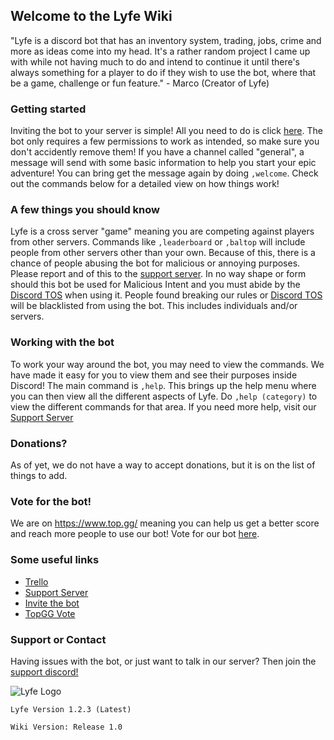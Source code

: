 ## Welcome to the Lyfe Wiki

"Lyfe is a discord bot that has an inventory system, trading, jobs, crime and more as ideas come into my head. It's a rather random project I came up with while not having much to do and intend to continue it until there's always something for a player to do if they wish to use the bot, where that be a game, challenge or fun feature." - Marco (Creator of Lyfe)

### Getting started
Inviting the bot to your server is simple! All you need to do is click [here](https://discord.com/api/oauth2/authorize?client_id=730874220078170122&permissions=519232&scope=bot). The bot only requires a few permissions to work as intended, so make sure you don't accidently remove them! 
If you have a channel called "general", a message will send with some basic information to help you start your epic adventure! You can bring get the message again by doing `,welcome`. Check out the commands below for a detailed view on how things work!

### A few things you should know
Lyfe is a cross server "game" meaning you are competing against players from other servers. Commands like `,leaderboard` or `,baltop` will include people from other servers other than your own. Because of this, there is a chance of people abusing the bot for malicious or annoying purposes. Please report and of this to the [support server](https://discord.gg/zAZ3vKJ). In no way shape or form should this bot be used for Malicious Intent and you must abide by the [Discord TOS](https://discord.com/terms) when using it. People found breaking our rules or [Discord TOS](https://discord.com/terms) will be blacklisted from using the bot. This includes individuals and/or servers.

### Working with the bot
To work your way around the bot, you may need to view the commands. We have made it easy for you to view them and see their purposes inside Discord! 
The main command is `,help`. This brings up the help menu where you can then view all the different aspects of Lyfe. Do `,help (category)` to view the different commands for that area. If you need more help, visit our [Support Server](https://discord.gg/zAZ3vKJ)

### Donations?
As of yet, we do not have a way to accept donations, but it is on the list of things to add. 

### Vote for the bot!
We are on https://www.top.gg/ meaning you can help us get a better score and reach more people to use our bot! Vote for our bot [here](https://top.gg/bot/730874220078170122/vote).

### Some useful links
* [Trello](https://trello.com/b/vY8Vx2PW/lyfe-bot)
* [Support Server](https://discord.gg/zAZ3vKJ)
* [Invite the bot](https://discord.com/api/oauth2/authorize?client_id=730874220078170122&permissions=519232&scope=bot)
* [TopGG Vote](https://top.gg/bot/730874220078170122/vote)

### Support or Contact

Having issues with the bot, or just want to talk in our server? Then join the [support discord!](https://discord.gg/zAZ3vKJ)

![Lyfe Logo](https://cdn.discordapp.com/avatars/730874220078170122/049bcf53fba266166c69b09e0f97dcab.webp?size=64)

`Lyfe Version 1.2.3 (Latest)` 

`Wiki Version: Release 1.0`
